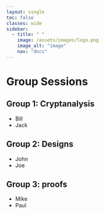 ```yaml
---
layout: single
toc: false
classes: wide
sidebar:  
  - title: " "   
    image: /assets/images/logo.png
    image_alt: "image"
    nav: "docs"
---
```


# Group Sessions

## Group 1: Cryptanalysis
- Bill
- Jack

## Group 2: Designs 
- John
- Joe

## Group 3: proofs
- Mike
- Paul
